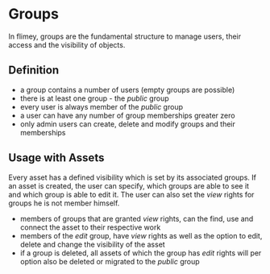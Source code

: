 # Groups

In flimey, groups are the fundamental structure to manage users, their access and the visibility of objects.

## Definition

* a group contains a number of users (empty groups are possible)
* there is at least one group - the *public* group
* every user is always member of the *public* group
* a user can have any number of group memberships greater zero
* only admin users can create, delete and modify groups and their memberships

## Usage with Assets

Every asset has a defined visibility which is set by its associated groups. If an asset is created, the user
can specify, which groups are able to see it and which group is able to edit it. The user can also set the *view* rights for groups he is not member himself.

* members of groups that are granted *view* rights, can the find, use and connect the asset to their respective work
* members of the *edit* group, have *view* rights as well as the option to edit, delete and change the visibility of the asset
* if a group is deleted, all assets of which the group has *edit* rights will per option also be deleted or migrated to the *public* group

